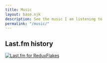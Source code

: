 ```yaml
---
title: Music
layout: base.njk
description: See the music I am listening to
permalink: "/music/"
---
```


## Last.fm history

[![Last.fm for ReduxFlakes](https://lastfm-recently-played.vercel.app/api?user=reduxflakes "Last scrobbles from ReduxFlakes Last.fm")](https://www.last.fm/user/ReduxFlakes)
